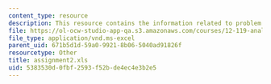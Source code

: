 ```yaml
---
content_type: resource
description: This resource contains the information related to problem set 2.
file: https://ol-ocw-studio-app-qa.s3.amazonaws.com/courses/12-119-analytical-techniques-for-studying-environmental-and-geologic-samples-spring-2011/5383530d0fbf2593f52bde4ec4e3b2e5_assignment2.xls
file_type: application/vnd.ms-excel
parent_uid: 671b5d1d-59a0-9921-8b06-5040ad91826f
resourcetype: Other
title: assignment2.xls
uid: 5383530d-0fbf-2593-f52b-de4ec4e3b2e5
---
```

